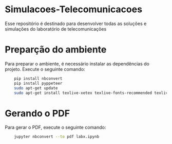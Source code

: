 # Simulacoes-Telecomunicacoes
Esse repositório é destinado para desenvolver todas as soluções e simulações do laboratório de telecomunicações

# Preparção do ambiente
Para preparar o ambiente, é necessário instalar as dependências do projeto. Execute o seguinte comando:
```bash
    pip install nbconvert
    pip install pyppeteer
    sudo apt-get update
    sudo apt-get install texlive-xetex texlive-fonts-recommended texlive-plain-generic pandoc -y
```
# Gerando o PDF
Para gerar o PDF, execute o seguinte comando:
```bash
    jupyter nbconvert --to pdf labx.ipynb
```


